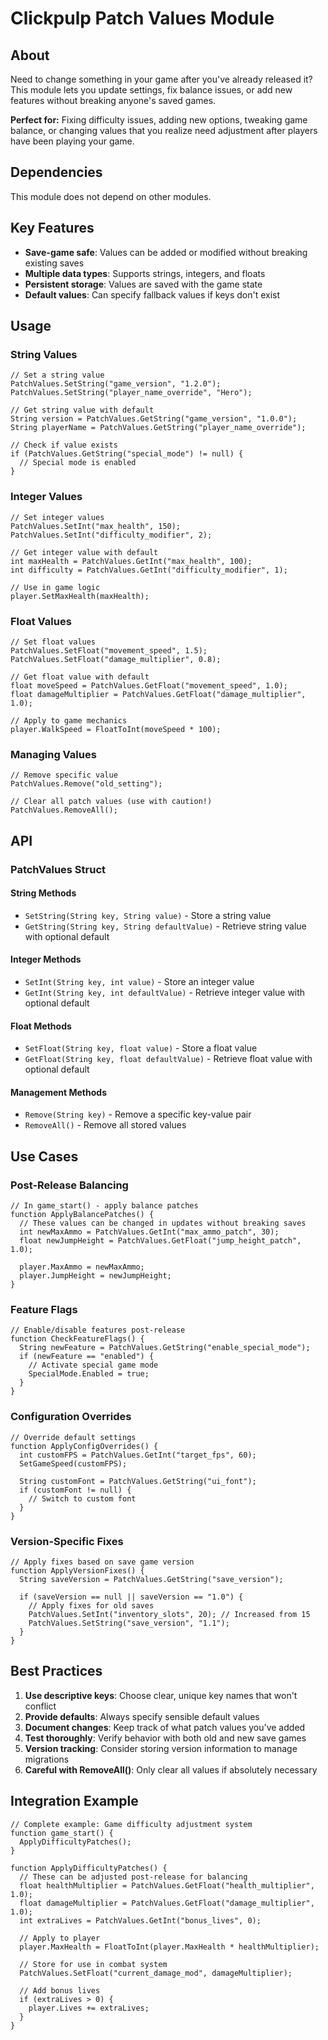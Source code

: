 # Clickpulp Patch Values Module

## About

Need to change something in your game after you've already released it? This module lets you update settings, fix balance issues, or add new features without breaking anyone's saved games.

**Perfect for:** Fixing difficulty issues, adding new options, tweaking game balance, or changing values that you realize need adjustment after players have been playing your game.

## Dependencies

This module does not depend on other modules.

## Key Features

* **Save-game safe**: Values can be added or modified without breaking existing saves
* **Multiple data types**: Supports strings, integers, and floats
* **Persistent storage**: Values are saved with the game state
* **Default values**: Can specify fallback values if keys don't exist

## Usage

### String Values

```agscript
// Set a string value
PatchValues.SetString("game_version", "1.2.0");
PatchValues.SetString("player_name_override", "Hero");

// Get string value with default
String version = PatchValues.GetString("game_version", "1.0.0");
String playerName = PatchValues.GetString("player_name_override");

// Check if value exists
if (PatchValues.GetString("special_mode") != null) {
  // Special mode is enabled
}
```

### Integer Values

```agscript
// Set integer values
PatchValues.SetInt("max_health", 150);
PatchValues.SetInt("difficulty_modifier", 2);

// Get integer value with default
int maxHealth = PatchValues.GetInt("max_health", 100);
int difficulty = PatchValues.GetInt("difficulty_modifier", 1);

// Use in game logic
player.SetMaxHealth(maxHealth);
```

### Float Values

```agscript
// Set float values  
PatchValues.SetFloat("movement_speed", 1.5);
PatchValues.SetFloat("damage_multiplier", 0.8);

// Get float value with default
float moveSpeed = PatchValues.GetFloat("movement_speed", 1.0);
float damageMultiplier = PatchValues.GetFloat("damage_multiplier", 1.0);

// Apply to game mechanics
player.WalkSpeed = FloatToInt(moveSpeed * 100);
```

### Managing Values

```agscript
// Remove specific value
PatchValues.Remove("old_setting");

// Clear all patch values (use with caution!)
PatchValues.RemoveAll();
```

## API

### PatchValues Struct

#### String Methods

* `SetString(String key, String value)` - Store a string value
* `GetString(String key, String defaultValue)` - Retrieve string value with optional default

#### Integer Methods

* `SetInt(String key, int value)` - Store an integer value
* `GetInt(String key, int defaultValue)` - Retrieve integer value with optional default

#### Float Methods

* `SetFloat(String key, float value)` - Store a float value  
* `GetFloat(String key, float defaultValue)` - Retrieve float value with optional default

#### Management Methods

* `Remove(String key)` - Remove a specific key-value pair
* `RemoveAll()` - Remove all stored values

## Use Cases

### Post-Release Balancing

```agscript
// In game_start() - apply balance patches
function ApplyBalancePatches() {
  // These values can be changed in updates without breaking saves
  int newMaxAmmo = PatchValues.GetInt("max_ammo_patch", 30);
  float newJumpHeight = PatchValues.GetFloat("jump_height_patch", 1.0);
  
  player.MaxAmmo = newMaxAmmo;
  player.JumpHeight = newJumpHeight;
}
```

### Feature Flags

```agscript
// Enable/disable features post-release
function CheckFeatureFlags() {
  String newFeature = PatchValues.GetString("enable_special_mode");
  if (newFeature == "enabled") {
    // Activate special game mode
    SpecialMode.Enabled = true;
  }
}
```

### Configuration Overrides

```agscript
// Override default settings
function ApplyConfigOverrides() {
  int customFPS = PatchValues.GetInt("target_fps", 60);
  SetGameSpeed(customFPS);
  
  String customFont = PatchValues.GetString("ui_font");
  if (customFont != null) {
    // Switch to custom font
  }
}
```

### Version-Specific Fixes

```agscript
// Apply fixes based on save game version
function ApplyVersionFixes() {
  String saveVersion = PatchValues.GetString("save_version");
  
  if (saveVersion == null || saveVersion == "1.0") {
    // Apply fixes for old saves
    PatchValues.SetInt("inventory_slots", 20); // Increased from 15
    PatchValues.SetString("save_version", "1.1");
  }
}
```

## Best Practices

1. **Use descriptive keys**: Choose clear, unique key names that won't conflict
2. **Provide defaults**: Always specify sensible default values
3. **Document changes**: Keep track of what patch values you've added
4. **Test thoroughly**: Verify behavior with both old and new save games
5. **Version tracking**: Consider storing version information to manage migrations
6. **Careful with RemoveAll()**: Only clear all values if absolutely necessary

## Integration Example

```agscript
// Complete example: Game difficulty adjustment system
function game_start() {
  ApplyDifficultyPatches();
}

function ApplyDifficultyPatches() {
  // These can be adjusted post-release for balancing
  float healthMultiplier = PatchValues.GetFloat("health_multiplier", 1.0);
  float damageMultiplier = PatchValues.GetFloat("damage_multiplier", 1.0);
  int extraLives = PatchValues.GetInt("bonus_lives", 0);
  
  // Apply to player
  player.MaxHealth = FloatToInt(player.MaxHealth * healthMultiplier);
  
  // Store for use in combat system
  PatchValues.SetFloat("current_damage_mod", damageMultiplier);
  
  // Add bonus lives
  if (extraLives > 0) {
    player.Lives += extraLives;
  }
}
```
